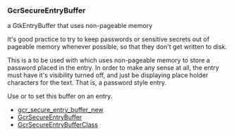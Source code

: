 ### GcrSecureEntryBuffer

a GtkEntryBuffer that uses non-pageable memory

 It's good practice to try to keep passwords or sensitive secrets out of
 pageable memory whenever possible, so that they don't get written to disk.

 This is a [](GtkEntryBuffer) to be used with [](GtkEntry) which uses non-pageable
 memory to store a password placed in the entry. In order to make any sense
 at all, the entry must have it's visibility turned off, and just be displaying
 place holder characters for the text. That is, a password style entry.

 Use [](gtk_entry_new_with_buffer) or [](gtk_entry_set_buffer) to set this buffer
 on an entry.

* [gcr_secure_entry_buffer_new]()
* [GcrSecureEntryBuffer]()
* [GcrSecureEntryBufferClass]()

